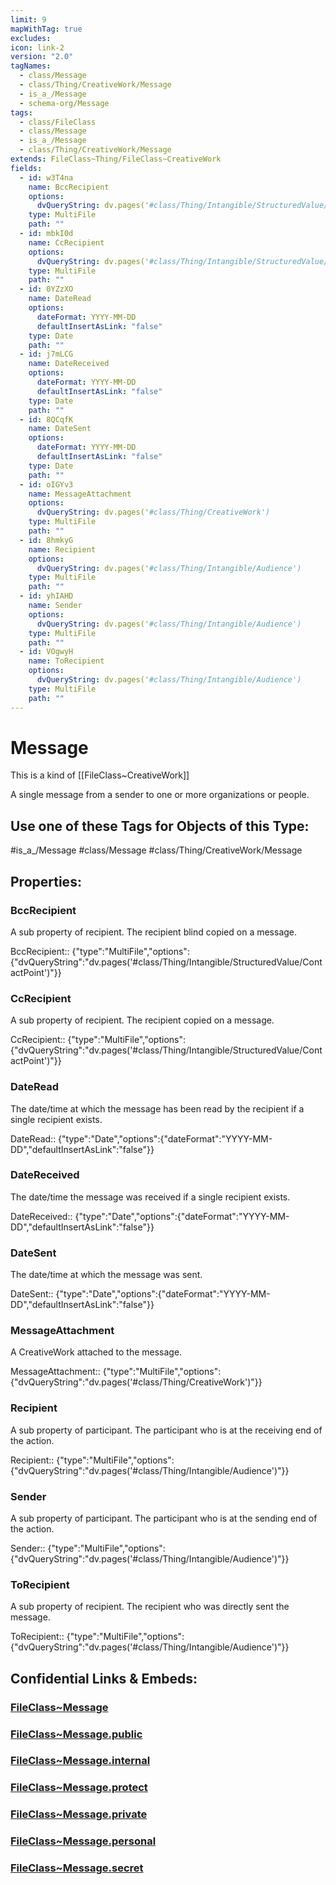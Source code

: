 ```yaml
---
limit: 9
mapWithTag: true
excludes: 
icon: link-2
version: "2.0"
tagNames:
  - class/Message
  - class/Thing/CreativeWork/Message
  - is_a_/Message
  - schema-org/Message
tags:
  - class/FileClass
  - class/Message
  - is_a_/Message
  - class/Thing/CreativeWork/Message
extends: FileClass~Thing/FileClass~CreativeWork
fields:
  - id: w3T4na
    name: BccRecipient
    options:
      dvQueryString: dv.pages('#class/Thing/Intangible/StructuredValue/ContactPoint')
    type: MultiFile
    path: ""
  - id: mbkI0d
    name: CcRecipient
    options:
      dvQueryString: dv.pages('#class/Thing/Intangible/StructuredValue/ContactPoint')
    type: MultiFile
    path: ""
  - id: 0YZzXO
    name: DateRead
    options:
      dateFormat: YYYY-MM-DD
      defaultInsertAsLink: "false"
    type: Date
    path: ""
  - id: j7mLCG
    name: DateReceived
    options:
      dateFormat: YYYY-MM-DD
      defaultInsertAsLink: "false"
    type: Date
    path: ""
  - id: 8QCqfK
    name: DateSent
    options:
      dateFormat: YYYY-MM-DD
      defaultInsertAsLink: "false"
    type: Date
    path: ""
  - id: oIGYv3
    name: MessageAttachment
    options:
      dvQueryString: dv.pages('#class/Thing/CreativeWork')
    type: MultiFile
    path: ""
  - id: 8hmkyG
    name: Recipient
    options:
      dvQueryString: dv.pages('#class/Thing/Intangible/Audience')
    type: MultiFile
    path: ""
  - id: yhIAHD
    name: Sender
    options:
      dvQueryString: dv.pages('#class/Thing/Intangible/Audience')
    type: MultiFile
    path: ""
  - id: VOgwyH
    name: ToRecipient
    options:
      dvQueryString: dv.pages('#class/Thing/Intangible/Audience')
    type: MultiFile
    path: ""
---
```


# Message
This is a kind of [[FileClass~CreativeWork]]

A single message from a sender to one or more organizations or people.


## Use one of these Tags for Objects of this Type:

#is_a_/Message
#class/Message
#class/Thing/CreativeWork/Message

## Properties:

### BccRecipient
A sub property of recipient. The recipient blind copied on a message.

BccRecipient:: {"type":"MultiFile","options":{"dvQueryString":"dv.pages('#class/Thing/Intangible/StructuredValue/ContactPoint')"}}

### CcRecipient
A sub property of recipient. The recipient copied on a message.

CcRecipient:: {"type":"MultiFile","options":{"dvQueryString":"dv.pages('#class/Thing/Intangible/StructuredValue/ContactPoint')"}}

### DateRead
The date/time at which the message has been read by the recipient if a single recipient exists.

DateRead:: {"type":"Date","options":{"dateFormat":"YYYY-MM-DD","defaultInsertAsLink":"false"}}

### DateReceived
The date/time the message was received if a single recipient exists.

DateReceived:: {"type":"Date","options":{"dateFormat":"YYYY-MM-DD","defaultInsertAsLink":"false"}}

### DateSent
The date/time at which the message was sent.

DateSent:: {"type":"Date","options":{"dateFormat":"YYYY-MM-DD","defaultInsertAsLink":"false"}}

### MessageAttachment
A CreativeWork attached to the message.

MessageAttachment:: {"type":"MultiFile","options":{"dvQueryString":"dv.pages('#class/Thing/CreativeWork')"}}

### Recipient
A sub property of participant. The participant who is at the receiving end of the action.

Recipient:: {"type":"MultiFile","options":{"dvQueryString":"dv.pages('#class/Thing/Intangible/Audience')"}}

### Sender
A sub property of participant. The participant who is at the sending end of the action.

Sender:: {"type":"MultiFile","options":{"dvQueryString":"dv.pages('#class/Thing/Intangible/Audience')"}}

### ToRecipient
A sub property of recipient. The recipient who was directly sent the message.

ToRecipient:: {"type":"MultiFile","options":{"dvQueryString":"dv.pages('#class/Thing/Intangible/Audience')"}}


## Confidential Links & Embeds: 

### [FileClass~Message](/_Standards/fileClass/FileClass~Thing/FileClass~CreativeWork/FileClass~Message.md) 

### [FileClass~Message.public](/_public/fileClass/FileClass~Thing/FileClass~CreativeWork/FileClass~Message.public.md) 

### [FileClass~Message.internal](/_internal/fileClass/FileClass~Thing/FileClass~CreativeWork/FileClass~Message.internal.md) 

### [FileClass~Message.protect](/_protect/fileClass/FileClass~Thing/FileClass~CreativeWork/FileClass~Message.protect.md) 

### [FileClass~Message.private](/_private/fileClass/FileClass~Thing/FileClass~CreativeWork/FileClass~Message.private.md) 

### [FileClass~Message.personal](/_personal/fileClass/FileClass~Thing/FileClass~CreativeWork/FileClass~Message.personal.md) 

### [FileClass~Message.secret](/_secret/fileClass/FileClass~Thing/FileClass~CreativeWork/FileClass~Message.secret.md)

